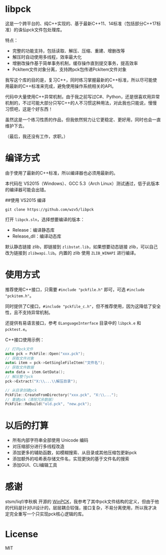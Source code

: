 libpck
======

这是一个跨平台的、纯C++实现的、基于最新C++11、14标准（包括部分C++17标准）的诛仙pck文件包处理库。

特点： 
- 完整的功能支持，包括读取、解压、压缩、重建、增删改等
- 解压时自动使用多线程，效率最大化
- 增删改操作基于简单事务机制，缓存操作直到提交事务，提高效率
- PckItem文件对象分离，支持跨pck包传递PckItem文件对象

我写这个库的目的是，复习C++，同时练习掌握最新的C++标准，所以尽可能使用最新的C++标准来完成，避免使用操作系统相关的API。

代码中大量使用C++异常机制，由于我之前写过C#、Python，还是很喜欢用异常机制的，不过可能大部分只写C++的人不习惯这种用法，对此我也只能说，慢慢习惯吧，这是个好东西！

虽然这是一个练习性质的作品，但我依然努力让它更稳定、更好用，同时也会一直维护下去。

（最后，我还没有工作，求职。）

编译方式
=======

由于使用了最新的C++标准，所以编译器也必须用最新的。

本代码在 VS2015（Windows）、GCC 5.3（Arch Linux）测试通过，低于此版本的编译器可能会出错。

##使用 VS2015 编译

```
git clone https://github.com/wzv5/libpck
```
打开 ```libpck.sln```，选择想要编译的版本： 
- Release：编译静态库
- Release_dll：编译动态库

默认静态链接 zlib，即链接到 ```zlibstat.lib```，如果想要动态链接 zlib，可以自己改为链接到 ```zlibwapi.lib```。内置的 zlib 使用 ```ZLIB_WINAPI``` 进行编译。

使用方式
=======

推荐使用C++接口，只需要 ```#include "pckfile.h"``` 即可，可选 ```#include "pckitem.h"```。

同时提供了C接口，```#include "pckfile_c.h"```，但不推荐使用，因为这降低了安全性，且不支持异常机制。

还提供有易语言接口，参考 ```ELanguageInterface``` 目录中的 ```libpck.e``` 和 ```pcktest.e```。

C++接口使用示例： 
```cpp
// 打开pck文件
auto pck = PckFile::Open("xxx.pck");
// 获取文件对象
auto& item = pck->GetSingleFileItem("文件名");
// 获取文件数据
auto data = item.GetData();
// 解压整个pck
pck->Extract("X:\\...\\解压目录");

// 从目录创建pck
PckFile::CreateFromDirectory("xxx.pck", "X:\\...");
// 重建pck（清除冗余数据）
PckFile::ReBuild("old.pck", "new.pck");
```

以后的打算
=========

- 所有内部字符串全部使用 Unicode 编码
- 对压缩部分进行多线程改造
- 添加更多的辅助函数，如模糊搜索、从目录或其他压缩包更新pck
- 添加额外的哈希表存储文件名，实现更快的基于文件名的搜索
- 添加GUI、CLI编辑工具

感谢
=====
stsm/liqf/李秋枫 开源的 [WinPCK](http://bbs.duowan.com/thread-27298877-1-1.html)，我参考了其中pck文件结构的定义，但由于他的代码是针对UI设计的，层层耦合较强，接口复杂，不易分离使用，所以我才决定完全重写一个只实现pck核心逻辑的库。

License
=======
MIT